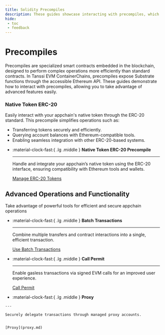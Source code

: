```yaml
---
title: Solidity Precompiles
description: These guides showcase interacting with precompiles, which expose Substrate features via the easy-to-access Ethereum API of Tanssi EVM ContainerChains.
hide:
 - toc
 - feedback
---
```


# Precompiles

Precompiles are specialized smart contracts embedded in the blockchain, designed to perform complex operations more efficiently than standard contracts. In Tanssi EVM ContainerChains, precompiles expose Substrate functions through the accessible Ethereum API. These guides demonstrate how to interact with precompiles, allowing you to take advantage of advanced features easily.

### Native Token ERC-20 

Easily interact with your appchain's native token through the ERC-20 standard. This precompile simplifies operations such as:

- Transferring tokens securely and efficiently.
- Querying account balances with Ethereum-compatible tools.
- Enabling seamless integration with other ERC-20-based systems.

<div class="grid cards" markdown>

-   :material-clock-fast:{ .lg .middle } __Native Token ERC-20 Precompile__

    ---
    
    Handle and integrate your appchain’s native token using the ERC-20 interface, ensuring compatibility with Ethereum tools and wallets.
    
    [Manage ERC-20 Tokens](external-assets-erc20.md)

</div>

## Advanced Operations and Functionality

Take advantage of powerful tools for efficient and secure appchain operations

<div class="grid cards" markdown>

-   :material-clock-fast:{ .lg .middle } __Batch Transactions__

    ---
    
    Combine multiple transfers and contract interactions into a single, efficient transaction.
    
    [Use Batch Transactions](batch.md)  



 -  :material-clock-fast:{ .lg .middle } __Call Permit__

    ---
    
    Enable gasless transactions via signed EVM calls for an improved user experience.
    
    [Call Permit](call-permit.md)      



 -   :material-clock-fast:{ .lg .middle } __Proxy__

    ---
    
    Securely delegate transactions through managed proxy accounts.

    
    [Proxy](proxy.md)  

</div>